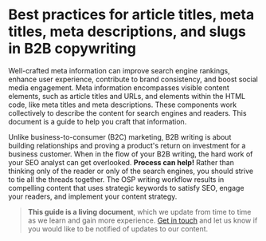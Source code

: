 # Best practices for article titles, meta titles, meta descriptions, and slugs in B2B copywriting

Well-crafted meta information can improve search engine rankings, enhance user experience, contribute to brand consistency, and boost social media engagement. Meta information encompasses visible content elements, such as article titles and URLs, and elements within the HTML code, like meta titles and meta descriptions. These components work collectively to describe the content for search engines and readers. This document is a guide to help you craft that information.

Unlike business-to-consumer (B2C) marketing, B2B writing is about building relationships and proving a product's return on investment for a business customer. When in the flow of your B2B writing, the hard work of your SEO analyst can get overlooked. **Process can help!** Rather than thinking only of the reader or only of the search engines, you should strive to tie all the threads together. The OSP writing workflow results in compelling content that uses strategic keywords to satisfy SEO, engage your readers, and implement your content strategy. 

> **This guide is a living document**, which we update from time to time as we learn and gain more experience. [Get in touch](https://openstrategypartners.com/contact/) and let us know if you would like to be notified of updates to our content.

